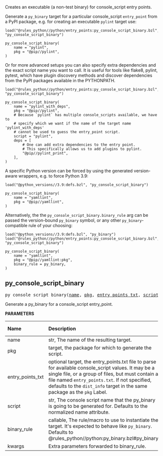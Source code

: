 <!-- Generated with Stardoc: http://skydoc.bazel.build -->


Creates an executable (a non-test binary) for console_script entry points.

Generate a `py_binary` target for a particular console_script `entry_point`
from a PyPI package, e.g. for creating an executable `pylint` target use:
```starlark
load("@rules_python//python/entry_points:py_console_script_binary.bzl", "py_console_script_binary")

py_console_script_binary(
    name = "pylint",
    pkg = "@pip//pylint",
)
```

Or for more advanced setups you can also specify extra dependencies and the
exact script name you want to call. It is useful for tools like flake8, pylint,
pytest, which have plugin discovery methods and discover dependencies from the
PyPI packages available in the PYTHONPATH.
```starlark
load("@rules_python//python/entry_points:py_console_script_binary.bzl", "py_console_script_binary")

py_console_script_binary(
    name = "pylint_with_deps",
    pkg = "@pip//pylint",
    # Because `pylint` has multiple console_scripts available, we have to
    # specify which we want if the name of the target name 'pylint_with_deps'
    # cannot be used to guess the entry_point script.
    script = "pylint",
    deps = [
        # One can add extra dependencies to the entry point.
        # This specifically allows us to add plugins to pylint.
        "@pip//pylint_print",
    ],
)
```

A specific Python version can be forced by using the generated version-aware
wrappers, e.g. to force Python 3.9:
```starlark
load("@python_versions//3.9:defs.bzl", "py_console_script_binary")

py_console_script_binary(
    name = "yamllint",
    pkg = "@pip//yamllint",
)
```

Alternatively, the the `py_console_script_binary.binary_rule` arg can be passed
the version-bound `py_binary` symbol, or any other `py_binary`-compatible rule
of your choosing:
```starlark
load("@python_versions//3.9:defs.bzl", "py_binary")
load("@rules_python//python/entry_points:py_console_script_binary.bzl", "py_console_script_binary")

py_console_script_binary(
    name = "yamllint",
    pkg = "@pip//yamllint:pkg",
    binary_rule = py_binary,
)
```


<a id="py_console_script_binary"></a>

## py_console_script_binary

<pre>
py_console_script_binary(<a href="#py_console_script_binary-name">name</a>, <a href="#py_console_script_binary-pkg">pkg</a>, <a href="#py_console_script_binary-entry_points_txt">entry_points_txt</a>, <a href="#py_console_script_binary-script">script</a>, <a href="#py_console_script_binary-binary_rule">binary_rule</a>, <a href="#py_console_script_binary-kwargs">kwargs</a>)
</pre>

Generate a py_binary for a console_script entry_point.

**PARAMETERS**


| Name  | Description | Default Value |
| :------------- | :------------- | :------------- |
| <a id="py_console_script_binary-name"></a>name |  str, The name of the resulting target.   |  none |
| <a id="py_console_script_binary-pkg"></a>pkg |  target, the package for which to generate the script.   |  none |
| <a id="py_console_script_binary-entry_points_txt"></a>entry_points_txt |  optional target, the entry_points.txt file to parse for available console_script values. It may be a single file, or a group of files, but must contain a file named <code>entry_points.txt</code>. If not specified, defaults to the <code>dist_info</code> target in the same package as the <code>pkg</code> Label.   |  <code>None</code> |
| <a id="py_console_script_binary-script"></a>script |  str, The console script name that the py_binary is going to be generated for. Defaults to the normalized name attribute.   |  <code>None</code> |
| <a id="py_console_script_binary-binary_rule"></a>binary_rule |  callable, The rule/macro to use to instantiate the target. It's expected to behave like <code>py_binary</code>. Defaults to @rules_python//python:py_binary.bzl#py_binary.   |  <code>&lt;function py_binary&gt;</code> |
| <a id="py_console_script_binary-kwargs"></a>kwargs |  Extra parameters forwarded to binary_rule.   |  none |



